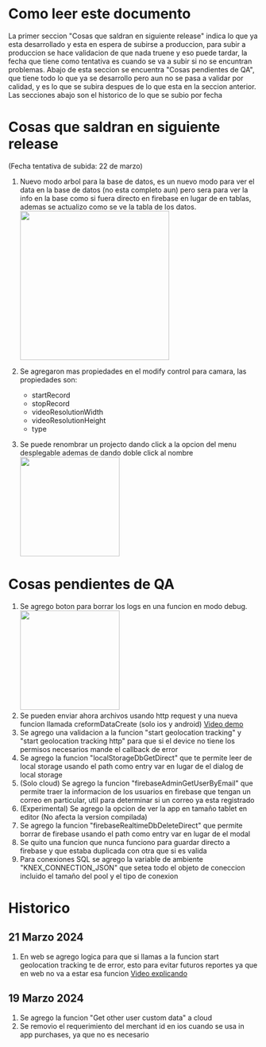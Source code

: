 # Como leer este documento
La primer seccion "Cosas que saldran en siguiente release" indica lo que ya esta desarrollado y esta en espera de subirse a produccion, para subir a produccion se hace validacion de que nada truene y eso puede tardar, la fecha que tiene como tentativa es cuando se va a subir si no se encuntran problemas. Abajo de esta seccion se encuentra "Cosas pendientes de QA", que tiene todo lo que ya se desarrollo pero aun no se pasa a validar por calidad, y es lo que se subira despues de lo que esta en la seccion anterior. Las secciones abajo son el historico de lo que se subio por fecha

# Cosas que saldran en siguiente release
(Fecha tentativa de subida: 22 de marzo)
1. Nuevo modo arbol para la base de datos, es un nuevo modo para ver el data en la base de datos (no esta completo aun) pero sera para ver la info en la base como si fuera directo en firebase en lugar de en tablas, ademas se actualizo como se ve la tabla de los datos.<br /><img src="https://firebasestorage.googleapis.com/v0/b/apphive-inc.appspot.com/o/MediaReleases%2FDEVN-12501.png?alt=media" width="300">

2. Se agregaron mas propiedades en el modify control para camara, las propiedades son:
    - startRecord
    - stopRecord
    - videoResolutionWidth
    - videoResolutionHeight
    - type
3. Se puede renombrar un projecto dando click a la opcion del menu desplegable ademas de dando doble click al nombre <br /><img src="https://firebasestorage.googleapis.com/v0/b/apphive-inc.appspot.com/o/MediaReleases%2FDEVN-12583.png?alt=media" width="200">

# Cosas pendientes de QA
1. Se agrego boton para borrar los logs en una funcion en modo debug.<br /><img src="https://firebasestorage.googleapis.com/v0/b/apphive-inc.appspot.com/o/MediaReleases%2FDEVN-1718.PNG?alt=media" width="200">
2. Se pueden enviar ahora archivos usando http request y una nueva funcion llamada creformDataCreate (solo ios y android) [Video demo](https://firebasestorage.googleapis.com/v0/b/apphive-inc.appspot.com/o/MediaReleases%2FDEVN-12486.webm?alt=media)
3. Se agrego una validacion a la funcion "start geolocation tracking" y "start geolocation tracking http" para que si el device no tiene los permisos necesarios mande el callback de error
4. Se agrego la funcion "localStorageDbGetDirect" que te permite leer de local storage usando el path como entry var en lugar de el dialog de local storage
5. (Solo cloud) Se agrego la funcion "firebaseAdminGetUserByEmail" que permite traer la informacion de los usuarios en firebase que tengan un correo en particular, util para determinar si un correo ya esta registrado
6. (Experimental) Se agrego la opcion de ver la app en tamaño tablet en editor (No afecta la version compilada)
7. Se agrego la funcion "firebaseRealtimeDbDeleteDirect" que permite borrar de firebase usando el path como entry var en lugar de el modal
8. Se quito una funcion que nunca funciono para guardar directo a firebase y que estaba duplicada con otra que si es valida
9. Para conexiones SQL se agrego la variable de ambiente "KNEX_CONNECTION_JSON" que setea todo el objeto de coneccion incluido el tamaño del pool y el tipo de conexion


# Historico
## 21 Marzo 2024
1. En web se agrego logica para que si llamas a la funcion start geolocation tracking te de error, esto para evitar futuros reportes ya que en web no va a estar esa funcion [Video explicando](https://firebasestorage.googleapis.com/v0/b/apphive-inc.appspot.com/o/MediaReleases%2FDEVN-12923.webm?alt=media)
## 19 Marzo 2024
1. Se agrego la funcion "Get other user custom data" a cloud
2. Se removio el requerimiento del merchant id en ios cuando se usa in app purchases, ya que no es necesario